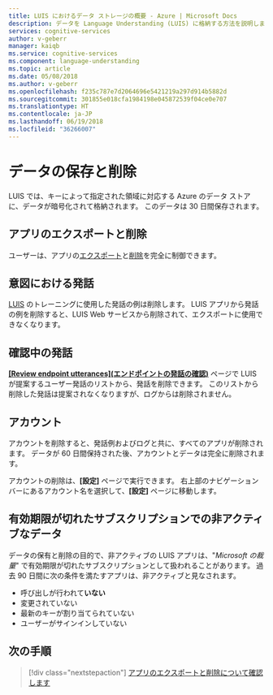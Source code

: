 ```yaml
---
title: LUIS におけるデータ ストレージの概要 - Azure | Microsoft Docs
description: データを Language Understanding (LUIS) に格納する方法を説明します。
services: cognitive-services
author: v-geberr
manager: kaiqb
ms.service: cognitive-services
ms.component: language-understanding
ms.topic: article
ms.date: 05/08/2018
ms.author: v-geberr
ms.openlocfilehash: f235c787e7d2064696e5421219a297d914b5882d
ms.sourcegitcommit: 301855e018cfa1984198e045872539f04ce0e707
ms.translationtype: HT
ms.contentlocale: ja-JP
ms.lasthandoff: 06/19/2018
ms.locfileid: "36266007"
---
```

# <a name="data-storage-and-removal"></a>データの保存と削除
LUIS では、キーによって指定された領域に対応する Azure のデータ ストアに、データが暗号化されて格納されます。 このデータは 30 日間保存されます。 

## <a name="export-and-delete-app"></a>アプリのエクスポートと削除
ユーザーは、アプリの[エクスポート](create-new-app.md#export-app)と[削除](create-new-app.md#delete-app)を完全に制御できます。 

## <a name="utterances-in-an-intent"></a>意図における発話
[LUIS][LUIS] のトレーニングに使用した発話の例は削除します。 LUIS アプリから発話の例を削除すると、LUIS Web サービスから削除されて、エクスポートに使用できなくなります。

## <a name="utterances-in-review"></a>確認中の発話
**[[Review endpoint utterances]\(エンドポイントの発話の確認\)](label-suggested-utterances.md)** ページで LUIS が提案するユーザー発話のリストから、発話を削除できます。 このリストから削除した発話は提案されなくなりますが、ログからは削除されません。

## <a name="accounts"></a>アカウント
アカウントを削除すると、発話例およびログと共に、すべてのアプリが削除されます。 データが 60 日間保持された後、アカウントとデータは完全に削除されます。

アカウントの削除は、**[設定]** ページで実行できます。 右上部のナビゲーション バーにあるアカウント名を選択して、**[設定]** ページに移動します。

## <a name="data-inactivity-as-an-expired-subscription"></a>有効期限が切れたサブスクリプションでの非アクティブなデータ
データの保有と削除の目的で、非アクティブの LUIS アプリは、"_Microsoft の裁量_" で有効期限が切れたサブスクリプションとして扱われることがあります。 過去 90 日間に次の条件を満たすアプリは、非アクティブと見なされます。 

* 呼び出しが行われて**いない**
* 変更されていない
* 最新のキーが割り当てられていない
* ユーザーがサインインしていない

## <a name="next-steps"></a>次の手順

> [!div class="nextstepaction"]
> [アプリのエクスポートと削除について確認します](create-new-app.md)

[LUIS]: https://docs.microsoft.com/azure/cognitive-services/luis/luis-reference-regions